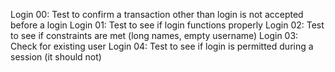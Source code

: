 Login 00: Test to confirm a transaction other than login is not accepted before a login
Login 01: Test to see if login functions properly
Login 02: Test to see if constraints are met (long names, empty username)
Login 03: Check for existing user
Login 04: Test to see if login is permitted during a session (it should not)